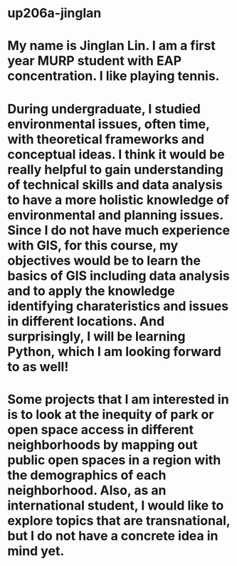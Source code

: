 # up206a-jinglan
# My name is Jinglan Lin. I am a first year MURP student with EAP concentration. I like playing tennis.
# During undergraduate, I studied environmental issues, often time, with theoretical frameworks and conceptual ideas. I think it would be really helpful to gain understanding of technical skills and data analysis to have a more holistic knowledge of environmental and planning issues. Since I do not have much experience with GIS, for this course, my objectives would be to learn the basics of GIS including data analysis and to apply the knowledge identifying charateristics and issues in different locations. And surprisingly, I will be learning Python, which I am looking forward to as well! 
# Some projects that I am interested in is to look at the inequity of park or open space access in different neighborhoods by mapping out public open spaces in a region with the demographics of each neighborhood. Also, as an international student, I would like to explore topics that are transnational, but I do not have a concrete idea in mind yet. 
